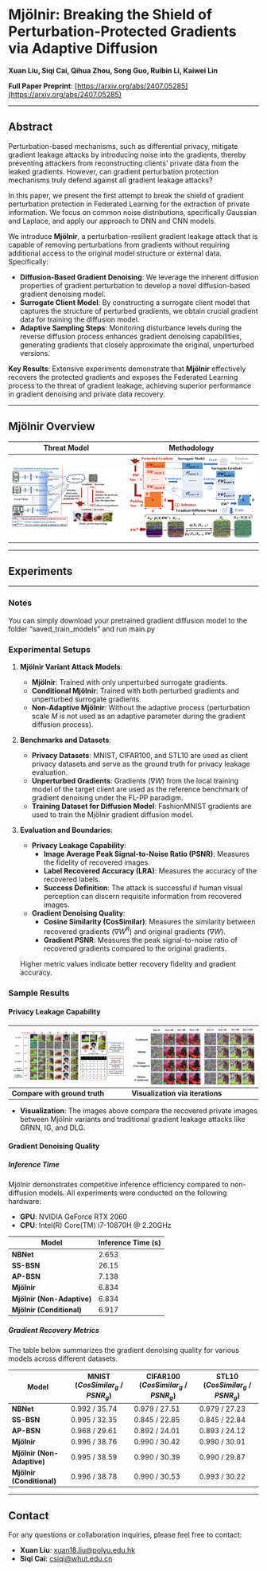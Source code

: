 # **Mjölnir: Breaking the Shield of Perturbation-Protected Gradients via Adaptive Diffusion**  

**Xuan Liu, Siqi Cai, Qihua Zhou, Song Guo, Ruibin Li, Kaiwei Lin**

**Full Paper Preprint**:  [https://arxiv.org/abs/2407.05285](https://arxiv.org/abs/2407.05285) 

---

## **Abstract**  
Perturbation-based mechanisms, such as differential privacy, mitigate gradient leakage attacks by introducing noise into the gradients, thereby preventing attackers from reconstructing clients' private data from the leaked gradients. However, can gradient perturbation protection mechanisms truly defend against all gradient leakage attacks?  

In this paper, we present the first attempt to break the shield of gradient perturbation protection in Federated Learning for the extraction of private information. We focus on common noise distributions, specifically Gaussian and Laplace, and apply our approach to DNN and CNN models.  

We introduce **Mjölnir**, a perturbation-resilient gradient leakage attack that is capable of removing perturbations from gradients without requiring additional access to the original model structure or external data. Specifically:  
- **Diffusion-Based Gradient Denoising**: We leverage the inherent diffusion properties of gradient perturbation to develop a novel diffusion-based gradient denoising model.  
- **Surrogate Client Model**: By constructing a surrogate client model that captures the structure of perturbed gradients, we obtain crucial gradient data for training the diffusion model.  
- **Adaptive Sampling Steps**: Monitoring disturbance levels during the reverse diffusion process enhances gradient denoising capabilities, generating gradients that closely approximate the original, unperturbed versions.  

**Key Results**: Extensive experiments demonstrate that **Mjölnir** effectively recovers the protected gradients and exposes the Federated Learning process to the threat of gradient leakage, achieving superior performance in gradient denoising and private data recovery.  

---

## **Mjölnir Overview**  

| **Threat Model**                     | **Methodology**                   |
|--------------------------------------|------------------------------------|
| ![Threat Model](M_fig1.png)          | ![Methodology](M_fig2.png)        |

---

## **Experiments**  
---
### **Notes**
You can simply download your pretrained gradient diffusion model to the folder “saved_train_models” and run main.py

### **Experimental Setups**  

1. **Mjölnir Variant Attack Models**:  
   - **Mjölnir**: Trained with only unperturbed surrogate gradients.  
   - **Conditional Mjölnir**: Trained with both perturbed gradients and unperturbed surrogate gradients.  
   - **Non-Adaptive Mjölnir**: Without the adaptive process (perturbation scale $M$ is not used as an adaptive parameter during the gradient diffusion process).  

2. **Benchmarks and Datasets**:  
   - **Privacy Datasets**: MNIST, CIFAR100, and STL10 are used as client privacy datasets and serve as the ground truth for privacy leakage evaluation.  
   - **Unperturbed Gradients**: Gradients ($\nabla W$) from the local training model of the target client are used as the reference benchmark of gradient denoising under the FL-PP paradigm.  
   - **Training Dataset for Diffusion Model**: FashionMNIST gradients are used to train the Mjölnir gradient diffusion model.  

3. **Evaluation and Boundaries**:  
   - **Privacy Leakage Capability**:
     - **Image Average Peak Signal-to-Noise Ratio (PSNR)**: Measures the fidelity of recovered images.  
     - **Label Recovered Accuracy (LRA)**: Measures the accuracy of the recovered labels.  
     - **Success Definition**: The attack is successful if human visual perception can discern requisite information from recovered images.  
   - **Gradient Denoising Quality**:
     - **Cosine Similarity (CosSimilar)**: Measures the similarity between recovered gradients ($\nabla W^R$) and original gradients ($\nabla W$).  
     - **Gradient PSNR**: Measures the peak signal-to-noise ratio of recovered gradients compared to the original gradients.  

   Higher metric values indicate better recovery fidelity and gradient accuracy.  

### **Sample Results**

#### **Privacy Leakage Capability**

| ![Samle Result](M_fig5.png)   | ![Inter Results](M_fig4.png)     |
|-------------------------------|----------------------------------|
| **Compare with ground truth** | **Visualization via iterations** |

- **Visualization**: The images above compare the recovered private images between Mjölnir variants and traditional gradient leakage attacks like GRNN, IG, and DLG.  


#### **Gradient Denoising Quality**  

##### **Inference Time**  
Mjölnir demonstrates competitive inference efficiency compared to non-diffusion models. All experiments were conducted on the following hardware:  
- **GPU**: NVIDIA GeForce RTX 2060  
- **CPU**: Intel(R) Core(TM) i7-10870H @ 2.20GHz  

| **Model**                | **Inference Time (s)** |
|--------------------------|------------------------|
| **NBNet**                | 2.653                 |
| **SS-BSN**               | 26.15                 |
| **AP-BSN**               | 7.138                 |
| **Mjölnir**              | 6.834                 |
| **Mjölnir (Non-Adaptive)**| 6.834                 |
| **Mjölnir (Conditional)**| 6.917                 |

##### **Gradient Recovery Metrics**  
The table below summarizes the gradient denoising quality for various models across different datasets.   

| **Model**                | **MNIST** ($CosSimilar_{g}$ / $PSNR_g$) | **CIFAR100** ($CosSimilar_{g}$ / $PSNR_g$) | **STL10** ($CosSimilar_{g}$ / $PSNR_g$) |
|--------------------------|-----------------------------------------|-------------------------------------------|-----------------------------------------|
| **NBNet**                | 0.992 / 35.74                         | 0.979 / 27.51                             | 0.979 / 27.23                           |
| **SS-BSN**               | 0.995 / 32.35                         | 0.845 / 22.85                             | 0.845 / 22.84                           |
| **AP-BSN**               | 0.968 / 29.61                         | 0.892 / 24.01                             | 0.893 / 24.12                           |
| **Mjölnir**              | 0.996 / 38.76                         | 0.990 / 30.42                             | 0.990 / 30.01                           |
| **Mjölnir (Non-Adaptive)**| 0.995 / 38.59                         | 0.990 / 30.39                             | 0.990 / 29.87                           |
| **Mjölnir (Conditional)**| 0.996 / 38.78                         | 0.990 / 30.53                             | 0.993 / 30.22                           |



---

## **Contact**  
For any questions or collaboration inquiries, please feel free to contact:  
- **Xuan Liu**: [xuan18.liu@polyu.edu.hk](mailto:xuan18.liu@polyu.edu.hk)  
- **Siqi Cai**: [csiqi@whut.edu.cn](mailto:csiqi@whut.edu.cn)

